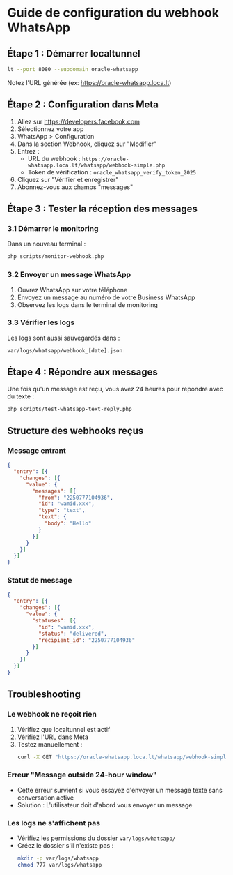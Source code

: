 # Guide de configuration du webhook WhatsApp

## Étape 1 : Démarrer localtunnel

```bash
lt --port 8080 --subdomain oracle-whatsapp
```

Notez l'URL générée (ex: https://oracle-whatsapp.loca.lt)

## Étape 2 : Configuration dans Meta

1. Allez sur https://developers.facebook.com
2. Sélectionnez votre app
3. WhatsApp > Configuration
4. Dans la section Webhook, cliquez sur "Modifier"
5. Entrez :
   - URL du webhook : `https://oracle-whatsapp.loca.lt/whatsapp/webhook-simple.php`
   - Token de vérification : `oracle_whatsapp_verify_token_2025`
6. Cliquez sur "Vérifier et enregistrer"
7. Abonnez-vous aux champs "messages"

## Étape 3 : Tester la réception des messages

### 3.1 Démarrer le monitoring

Dans un nouveau terminal :
```bash
php scripts/monitor-webhook.php
```

### 3.2 Envoyer un message WhatsApp

1. Ouvrez WhatsApp sur votre téléphone
2. Envoyez un message au numéro de votre Business WhatsApp
3. Observez les logs dans le terminal de monitoring

### 3.3 Vérifier les logs

Les logs sont aussi sauvegardés dans :
```
var/logs/whatsapp/webhook_[date].json
```

## Étape 4 : Répondre aux messages

Une fois qu'un message est reçu, vous avez 24 heures pour répondre avec du texte :

```bash
php scripts/test-whatsapp-text-reply.php
```

## Structure des webhooks reçus

### Message entrant
```json
{
  "entry": [{
    "changes": [{
      "value": {
        "messages": [{
          "from": "2250777104936",
          "id": "wamid.xxx",
          "type": "text",
          "text": {
            "body": "Hello"
          }
        }]
      }
    }]
  }]
}
```

### Statut de message
```json
{
  "entry": [{
    "changes": [{
      "value": {
        "statuses": [{
          "id": "wamid.xxx",
          "status": "delivered",
          "recipient_id": "2250777104936"
        }]
      }
    }]
  }]
}
```

## Troubleshooting

### Le webhook ne reçoit rien

1. Vérifiez que localtunnel est actif
2. Vérifiez l'URL dans Meta
3. Testez manuellement :
   ```bash
   curl -X GET "https://oracle-whatsapp.loca.lt/whatsapp/webhook-simple.php?hub_mode=subscribe&hub_verify_token=oracle_whatsapp_verify_token_2025&hub_challenge=test"
   ```

### Erreur "Message outside 24-hour window"

- Cette erreur survient si vous essayez d'envoyer un message texte sans conversation active
- Solution : L'utilisateur doit d'abord vous envoyer un message

### Les logs ne s'affichent pas

- Vérifiez les permissions du dossier `var/logs/whatsapp/`
- Créez le dossier s'il n'existe pas :
  ```bash
  mkdir -p var/logs/whatsapp
  chmod 777 var/logs/whatsapp
  ```